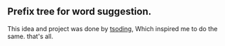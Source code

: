 ## Prefix tree for word suggestion.

This idea and project was done by [tsoding](https://twitch.tv/tsoding), Which inspired me to do the same. that's all.

